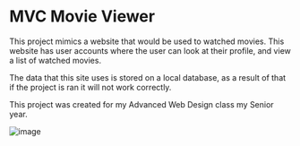 # MVC Movie Viewer
 
This project mimics a website that would be used to watched movies. This website has user accounts where the user can look at their profile, and view a list of watched movies.

The data that this site uses is stored on a local database, as a result of that if the project is ran it will not work correctly.

This project was created for my Advanced Web Design class my Senior year.


![image](https://user-images.githubusercontent.com/70722571/155866556-620bbd61-766a-4a13-924f-b8f2dde2ae85.png)

